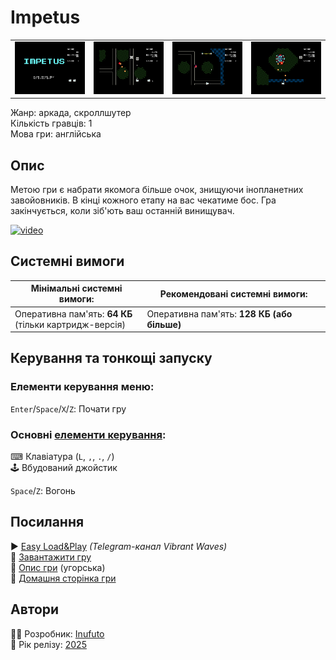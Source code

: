 # Impetus

| | | | |
| --- | --- | --- | --- |
|![screen1](screenshots/scrn_impetus_01.png)|![screen2](screenshots/scrn_impetus_02.png)|![screen3](screenshots/scrn_impetus_03.png)|![screen4](screenshots/scrn_impetus_04.png)|

Жанр: аркада, скроллшутер  
Кількість гравців: 1  
Мова гри: англійська  


## Опис

Метою гри є набрати якомога більше очок, знищуючи інопланетних завойовників. В кінці кожного етапу на вас чекатиме бос. Гра закінчується, коли зіб'ють ваш останній винищувач.

[![video](https://img.youtube.com/vi/ZuO1xu2aCDY/0.jpg)](https://www.youtube.com/watch?v=ZuO1xu2aCDY)

## Системні вимоги

|Мінімальні системні вимоги:|Рекомендовані системні вимоги:|
|---------------------------|------------------------------|
|Оперативна пам'ять: **64 КБ**<br>(тільки картридж-версія)|Оперативна пам'ять: **128 КБ (або більше)**|  

## Керування та тонкощі запуску
### Елементи керування меню:

`Enter`/`Space`/`X`/`Z`: Почати гру  

### Основні [елементи керування](../controllers.md):
⌨ Клавіатура (`L`, `,`, `.`, `/`)  
🕹 Вбудований джойстик  

`Space`/`Z`: Вогонь

## Посилання

▶ [Easy Load&Play](https://t.me/EP128k_Load_n_Play/817) *(Telegram-канал Vibrant Waves)*  
💾 [Завантажити гру](http://www.ep128.hu/Ep_Games/Prg/Impetus.rar)  
📃 [Опис гри](http://www.ep128.hu/Games/Impetus.htm) (угорська)  
🏡 [Домашня сторінка гри](http://inufuto.web.fc2.com/8bit/impetus/#ep64)

## Автори
👨‍💻 Розробник: [Inufuto](../../community/inufuto.md)  
📅 Рік релізу: [2025](../release_years/2025.md)  